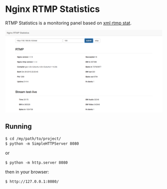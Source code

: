 # Nginx RTMP Statistics

RTMP Statistics is a monitoring panel based on [xml rtmp stat](https://github.com/arut/nginx-rtmp-module/wiki/Directives#statistics).

![Example](https://github.com/danielrohers/nginx-rtmp-statistics/blob/master/assets/img/example.png)

## Running

    $ cd /my/path/to/project/
    $ python -m SimpleHTTPServer 8080

or 

    $ python -m http.server 8080

then in your browser:
    
    $ http://127.0.0.1:8080/
